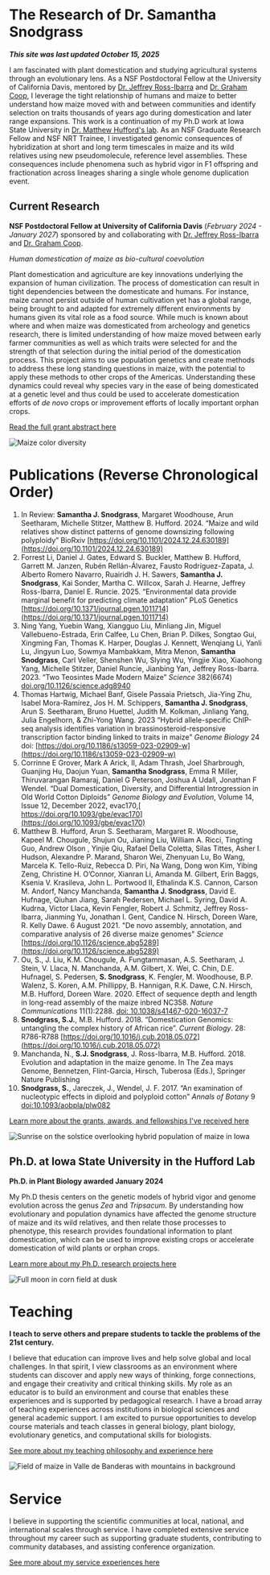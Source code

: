 # The Research of Dr. Samantha Snodgrass
**_This site was last updated October 15, 2025_**

I am fascinated with plant domestication and studying agricultural systems through an evolutionary lens. As a NSF Postdoctoral Fellow at the University of California Davis, mentored by [Dr. Jeffrey Ross-Ibarra](http://rilab.ucdavis.edu/) and [Dr. Graham Coop](https://gcbias.org/), I leverage the tight relationship of humans and maize to better understand how maize moved with and between communities and identify selection on traits thousands of years ago during domestication and later range expansions. This work is a continuation of my Ph.D work at Iowa State University in [Dr. Matthew Hufford's lab](https://www.zeagenomics.org/). As an NSF Graduate Research Fellow and NSF NRT Trainee, I investigated genomic consequences of hybridization at short and long term timescales in maize and its wild relatives using new pseudomolecule, reference level assemblies. These consequences include phenomena such as hybrid vigor in F1 offspring and fractionation across lineages sharing a single whole genome duplication event.

## Current Research
**NSF Postdoctoral Fellow at University of California Davis** (_February 2024 - January 2027_) sponsored by and collaborating with [Dr. Jeffrey Ross-Ibarra](http://rilab.ucdavis.edu/) and [Dr. Graham Coop](https://gcbias.org/). 

_Human domestication of maize as bio-cultural coevolution_

Plant domestication and agriculture are key innovations underlying the expansion of human civilization. 
The process of domestication can result in tight dependencies between the domesticate and humans.
For instance, maize cannot persist outside of human cultivation yet has a global range, being brought to and adapted for extremely different environments by humans given its vital role as a food source. 
While much is known about where and when maize was domesticated from archeology and genetics research, there is limited understanding of how maize moved between early farmer communities as well as which traits were selected for and the strength of that selection during the initial period of the domestication process.
This project aims to use population genetics and create methods to address these long standing questions in maize, with the potential to apply these methods to other crops of the Americas. 
Understanding these dynamics could reveal why species vary in the ease of being domesticated at a genetic level and thus could be used to accelerate domestication efforts of _de novo_ crops or improvement efforts of locally important orphan crops. 

[Read the full grant abstract here](https://www.nsf.gov/awardsearch/showAward?AWD_ID=2305694&HistoricalAwards=false) 

![Maize color diversity](assets/Ames_2020_Sep26_colorwheelofcorn.jpg)

# Publications (Reverse Chronological Order)
1.	In Review: **Samantha J. Snodgrass**, Margaret Woodhouse, Arun Seetharam, Michelle Stitzer, Matthew B. Hufford. 2024. “Maize and wild relatives show distinct patterns of genome downsizing following polyploidy” BioRxiv [https://doi.org/10.1101/2024.12.24.630189](https://doi.org/10.1101/2024.12.24.630189)
2.	Forrest Li, Daniel J. Gates, Edward S. Buckler, Matthew B. Hufford, Garrett M. Janzen, Rubén Rellán-Álvarez, Fausto Rodríguez-Zapata, J. Alberto Romero Navarro, Ruairidh J. H. Sawers, **Samantha J. Snodgrass**, Kai Sonder, Martha C. Willcox, Sarah J. Hearne, Jeffrey Ross-Ibarra, Daniel E. Runcie. 2025. “Environmental data provide marginal benefit for predicting climate adaptation” PLoS Genetics [https://doi.org/10.1371/journal.pgen.1011714](https://doi.org/10.1371/journal.pgen.1011714)
3.	Ning Yang, Yuebin Wang, Xiangguo Liu, Minliang Jin, Miguel Vallebueno-Estrada, Erin Calfee, Lu Chen, Brian P. Dilkes, Songtao Gui, Xingming Fan, Thomas K. Harper, Douglas J. Kennett, Wenqiang Li, Yanli Lu, Jingyun Luo, Sowmya Mambakkam, Mitra Menon, **Samantha Snodgrass**, Carl Veller, Shenshen Wu, Slying Wu, Yingjie Xiao, Xiaohong Yang, Michelle Stitzer, Daniel Runcie, Jianbing Yan, Jeffrey Ross-Ibarra. 2023. “Two Teosintes Made Modern Maize” _Science_ 382(6674) [doi.org/10.1126/science.adg8940](https://doi.org/10.1126/science.adg8940)
4.	Thomas Hartwig, Michael Banf, Gisele Passaia Prietsch, Jia-Ying Zhu, Isabel Mora-Ramírez, Jos H. M. Schippers, **Samantha J. Snodgrass**, Arun S. Seetharam, Bruno Huettel, Judith M. Kolkman, Jinliang Yang, Julia Engelhorn, & Zhi-Yong Wang. 2023 “Hybrid allele-specific ChIP-seq analysis identifies variation in brassinosteroid-responsive transcription factor binding linked to traits in maize” _Genome Biology_ 24 doi: [https://doi.org/10.1186/s13059-023-02909-w](https://doi.org/10.1186/s13059-023-02909-w)
5.	Corrinne E Grover, Mark A Arick, II, Adam Thrash, Joel Sharbrough, Guanjing Hu, Daojun Yuan, **Samantha Snodgrass**, Emma R Miller, Thiruvarangan Ramaraj, Daniel G Peterson, Joshua A Udall, Jonathan F Wendel. “Dual Domestication, Diversity, and Differential Introgression in Old World Cotton Diploids” _Genome Biology and Evolution_, Volume 14, Issue 12, December 2022, evac170,[ https://doi.org/10.1093/gbe/evac170](https://doi.org/10.1093/gbe/evac170)
6.	Matthew B. Hufford, Arun S. Seetharam, Margaret R. Woodhouse, Kapeel M. Chougule, Shujun Ou, Jianing Liu, William A. Ricci, Tingting Guo, Andrew Olson , Yinjie Qiu, Rafael Della Coletta, Silas Tittes, Asher I. Hudson, Alexandre P. Marand, Sharon Wei, Zhenyuan Lu, Bo Wang, Marcela K. Tello-Ruiz, Rebecca D. Piri, Na Wang, Dong won Kim, Yibing Zeng, Christine H. O’Connor, Xianran Li, Amanda M. Gilbert, Erin Baggs, Ksenia V. Krasileva, John L. Portwood II, Ethalinda K.S. Cannon, Carson M. Andorf, Nancy Manchanda, **Samantha J. Snodgrass**, David E. Hufnage, Qiuhan Jiang, Sarah Pedersen, Michael L. Syring, David A. Kudrna, Victor Llaca, Kevin Fengler, Robert J. Schmitz, Jeffrey Ross-Ibarra, Jianming Yu, Jonathan I. Gent, Candice N. Hirsch, Doreen Ware, R. Kelly Dawe. 6 August 2021. "De novo assembly, annotation, and comparative analysis of 26 diverse maize genomes" _Science_ [https://doi.org/10.1126/science.abg5289](https://doi.org/10.1126/science.abg5289)
7.	Ou, S., J. Liu, K.M. Chougule, A. Fungtammasan, A.S. Seetharam, J. Stein, V. Llaca, N. Manchanda, A.M. Gilbert, X. Wei, C. Chin, D.E. Hufnagel, S. Pedersen, **S. Snodgrass**, K. Fengler, M. Woodhouse, B.P. Walenz, S. Koren, A.M. Phillippy, B. Hannigan, R.K. Dawe, C.N. Hirsch, M.B. Hufford, Doreen Ware. 2020. Effect of sequence depth and length in long-read assembly of the maize inbred NC358. _Nature Communications_ 11(1):2288. [doi: 10.1038/s41467-020-16037-7](https://www.nature.com/articles/s41467-020-16037-7)
8.	**Snodgrass, S.J.**, M.B. Hufford. 2018. “Domestication Genomics: untangling the complex history of African rice”. _Current Biology_. 28: R786-R788 [https://doi.org/10.1016/j.cub.2018.05.072](https://doi.org/10.1016/j.cub.2018.05.072)
9.	Manchanda, N., **S.J. Snodgrass**, J. Ross-Ibarra, M.B. Hufford. 2018. Evolution and adaptation in the maize genome. In The Zea mays Genome, Bennetzen, Flint-Garcia, Hirsch, Tuberosa (Eds.), Springer Nature Publishing
10.	**Snodgrass, S.**, Jareczek, J., Wendel, J. F. 2017. “An examination of nucleotypic effects in diploid and polyploid cotton” _Annals of Botany_ 9 [doi:10.1093/aobpla/plw082](https://doi.org/10.1093/aobpla/plw082)

[Learn more about the grants, awards, and fellowships I've received here](pages/GrantsAwardsFellowships.md)

![Sunrise on the solstice overlooking hybrid population of maize in Iowa](assets/Ames_2020_June20_fieldoverview.jpeg)

## Ph.D. at Iowa State University in the Hufford Lab

**Ph.D. in Plant Biology awarded January 2024**

My Ph.D thesis centers on the genetic models of hybrid vigor and genome evolution across the genus *Zea* and *Tripsacum*. 
By understanding how evolutionary and population dynamics have affected the genome structure of maize and its wild relatives, and then relate those processes to phenotype, this research provides foundational information to plant domestication, which can be used to improve existing crops or accelerate domestication of wild plants or orphan crops. 

[Learn more about my Ph.D. research projects here](pages/PhDresearch.md)

![Full moon in corn field at dusk](assets/Ames_2019_July15_fullmoon.jpeg)

# Teaching 

**I teach to serve others and prepare students to tackle the problems of the 21st century.**

I believe that education can improve lives and help solve global and local challenges. 
In that spirit, I view classrooms as an environment where students can discover and apply new ways of thinking, forge connections, and engage their creativity and critical thinking skills. 
My role as an educator is to build an environment and course that enables these experiences and is supported by pedagogical research. 
I have a broad array of teaching experiences across institutions in biological sciences and general academic support. 
I am excited to pursue opportunities to develop course materials and teach classes in general biology, plant biology, evolutionary genetics, and computational skills for biologists. 

[See more about my teaching philosophy and experience here](pages/Teaching.md)

![Field of maize in Valle de Banderas with mountains in background](assets/PV_2019_Jan30_fieldoverview.jpeg)

# Service

I believe in supporting the scientific communities at local, national, and international scales through service. 
I have completed extensive service throughout my career such as supporting graduate students, contributing to community databases, and assisting conference organization. 

[See more about my service experiences here](pages/Service.md)
